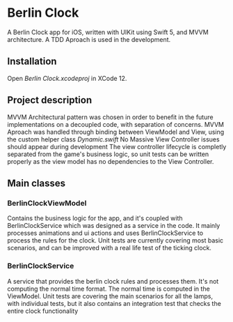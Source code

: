 # Berlin Clock
A Berlin Clock app for iOS, written with UIKit using Swift 5, and MVVM architecture. A TDD Aproach is used in the development.

## Installation
Open <i>Berlin Clock.xcodeproj</i> in XCode 12.

## Project description
MVVM Architectural pattern was chosen in order to benefit in the future implementations on a decoupled code, with separation of concerns.
MVVM Aproach was handled through binding between ViewModel and View, using the custom helper class <i> Dynamic.swift </i> 
 No Massive View Controller issues should appear during development
The view controller lifecycle is completly separated from the game's business logic, so unit tests can be written properly as the view model has no dependencies to the View Controller.

## Main classes

### BerlinClockViewModel

Contains the business logic for the app, and it's coupled with BerlinClockService which was designed as a service in the code. 
It mainly processes animations and ui actions and uses BerlinClockService to process the rules for the clock.
Unit tests are currently covering most basic scenarios, and can be improved with a real life test of the ticking clock.

### BerlinClockService

A service that provides the berlin clock rules and processes them. It's not computing the normal time format. The normal time is computed in the ViewModel.
Unit tests are covering the main scenarios for all the lamps, with individual tests, but it also contains an integration test that checks the entire clock functionality
